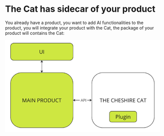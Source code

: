 # The Cat has sidecar of your product

You already have a product, you want to add AI functionalities to the product, you will integrate your product with the Cat, the package of your product will contains the Cat:


![Alt text](side-car.png)